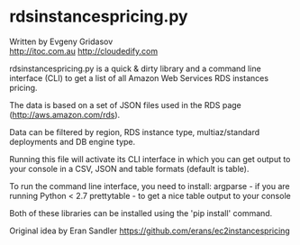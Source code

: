 rdsinstancespricing.py
======================

Written by Evgeny Gridasov     
http://itoc.com.au
http://cloudedify.com

rdsinstancespricing.py is a quick & dirty library and a command line interface (CLI)
to get a list of all Amazon Web Services RDS instances pricing.

The data is based on a set of JSON files used in the RDS page (http://aws.amazon.com/rds).

Data can be filtered by region, RDS instance type, multiaz/standard deployments and DB engine type.

Running this file will activate its CLI interface in which you can get output to your console in a CSV, JSON and table formats (default is table).

To run the command line interface, you need to install:
argparse - if you are running Python < 2.7
prettytable - to get a nice table output to your console

Both of these libraries can be installed using the 'pip install' command.

Original idea by Eran Sandler https://github.com/erans/ec2instancespricing
